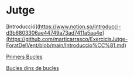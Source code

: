 # Jutge

[Introducció](https://www.notion.so/Introducci-d3b6803306ae44749a73ad7411a5aa4e](https://github.com/marticarrasco/ExercicisJutge-ForatDelVent/blob/main/Introduccio%CC%81.md)

[Primers Bucles]([https://www.notion.so/Primers-Bucles-007a3c794f2946fb9ee153954d79629b](https://github.com/marticarrasco/ExercicisJutge-ForatDelVent/blob/main/Primers%20Bucles.md))

[Bucles dins de bucles]([https://www.notion.so/Bucles-dins-de-bucles-480bc731b3de473d82b3ed6e24455cbc](https://github.com/marticarrasco/ExercicisJutge-ForatDelVent/blob/main/Bucles%20dins%20de%20bucles.md))
